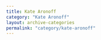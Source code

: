 ```yaml
---
title: Kate Aronoff
category: "Kate Aronoff"
layout: archive-categories
permalink: "category/kate-aronoff"
---
```


